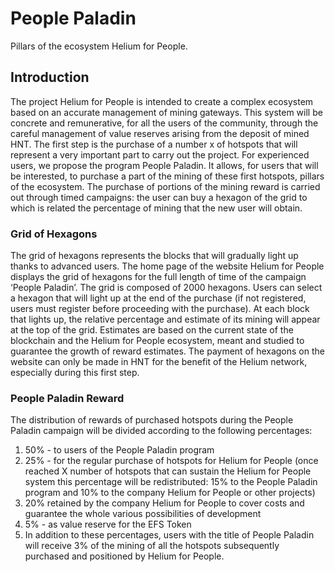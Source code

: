 # People Paladin

Pillars of the ecosystem Helium for People.

## Introduction

The project Helium for People is intended to create a complex ecosystem based on an accurate management of mining gateways. This system will be concrete and remunerative, for all the users of the community, through the careful management of value reserves arising from the deposit of mined HNT. 
The first step is the purchase of a number x of hotspots that will represent a very important part to carry out the project. 
For experienced users, we propose the program People Paladin. It allows, for users that will be interested, to purchase a part of the mining of these first hotspots, pillars of the ecosystem.
The purchase of portions of the mining reward is carried out through timed campaigns: the user can buy a hexagon of the grid to which is related the percentage of mining that the new user will obtain. 

### Grid of Hexagons
The grid of hexagons represents the blocks that will gradually light up thanks to advanced users. The home page of the website Helium for People displays the grid of hexagons for the full length of time of the campaign ‘People Paladin’. 
The grid is composed of 2000 hexagons. Users can select a hexagon that will light up at the end of the purchase (if not registered, users must register before proceeding with the purchase). At each block that lights up, the relative percentage and estimate of its mining will appear at the top of the grid. Estimates are based on the current state of the blockchain and the Helium for People ecosystem, meant and studied to guarantee the growth of reward estimates.
The payment of hexagons on the website can only be made in HNT for the benefit of the Helium network, especially during this first step.

### People Paladin Reward
The distribution of rewards of purchased hotspots during the People Paladin campaign will be divided according to the following percentages:
1.	50% - to users of the People Paladin program
2.	25% - for the regular purchase of hotspots for Helium for People (once reached X number of hotspots that can sustain the Helium for People system this percentage will be redistributed: 15% to the People Paladin program and 10% to the company Helium for People or other projects)
3.	20% retained by the company Helium for People to cover costs and guarantee the whole various possibilities of development
4.	5% - as value reserve for the EFS Token
5.	In addition to these percentages, users with the title of People Paladin will receive 3% of the mining of all the hotspots subsequently purchased and positioned by Helium for People.
